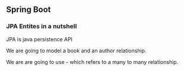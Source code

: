 ## Spring Boot 

### JPA Entites in a nutshell 

JPA is java persistence API

We are going to model a book and an author relationship. 

We are are going to use *-* which refers to a many to many relationship. 


